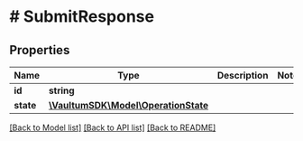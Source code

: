 # # SubmitResponse

## Properties

Name | Type | Description | Notes
------------ | ------------- | ------------- | -------------
**id** | **string** |  |
**state** | [**\VaultumSDK\Model\OperationState**](OperationState.md) |  |

[[Back to Model list]](../../README.md#models) [[Back to API list]](../../README.md#endpoints) [[Back to README]](../../README.md)
